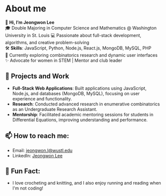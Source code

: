 # About me

👋 **Hi, I’m Jeongwon Lee**  
🎓 Double Majoring in Computer Science and Mathematics @ Washington University in St. Louis 
💻 Passionate about full-stack development, algorithms, and creative problem-solving  
🛠️ **Skills**: JavaScript, Python, Node.js, React.js, MongoDB, MySQL, PHP  
🌱 Currently exploring combinatorics research and dynamic user interfaces  
✨ Advocate for women in STEM | Mentor and club leader  

## 🔧 Projects and Work
- **Full-Stack Web Applications**: Built applications using JavaScript, Node.js, and databases (MongoDB, MySQL), focusing on user experience and functionality.  
- **Research**: Conducted advanced research in enumerative combinatorics as an Undergraduate Research Assistant.  
- **Mentorship**: Facilitated academic mentoring sessions for students in Differential Equations, improving understanding and performance.  

## 📫 How to reach me:
- Email: [jeongwon.l@wustl.edu](mailto:jeongwon.l@wustl.edu)  
- LinkedIn: [Jeongwon Lee](https://www.linkedin.com/in/jeongwon-lee-245882246)  

## 🎯 Fun Fact:
- I love crocheting and knitting, and I also enjoy running and reading when I'm not coding!  
